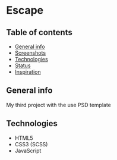 
# Escape


## Table of contents
* [General info](#general-info)
* [Screenshots](#screenshots)
* [Technologies](#technologies)
* [Status](#status)
* [Inspiration](#inspiration)

## General info
My third project with the use PSD template 


## Technologies
* HTML5
* CSS3 (SCSS)
* JavaScript
